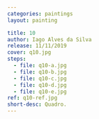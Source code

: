 ```yaml
---
categories: paintings
layout: painting

title: 10
author: Iago Alves da Silva
release: 11/11/2019
cover: q10.jpg
steps:
  - file: q10-a.jpg
  - file: q10-b.jpg
  - file: q10-c.jpg
  - file: q10-d.jpg
  - file: q10-e.jpg
ref: q10-ref.jpg
short-desc: Quadro.
---
```


